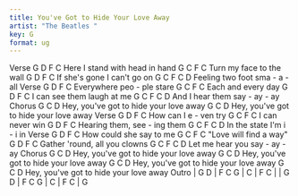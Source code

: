 ```yaml
---
title: You've Got to Hide Your Love Away
artist: "The Beatles "
key: G
format: ug
---
```


Verse
G D F C
Here I stand with head in hand
G C F C
Turn my face to the wall
G D F C
If she's gone I can't go on
G C F C D
Feeling two foot sma - a - all
Verse
G D F C
Everywhere peo - ple stare
G C F C
Each and every day
G D F C
I can see them laugh at me
G C F C D
And I hear them say - ay - ay
Chorus
G C D
Hey, you've got to hide your love away
G C D
Hey, you've got to hide your love away
Verse
G D F C
How can I e - ven try
G C F C
I can never win
G D F C
Hearing them, see - ing them
G C F C D
In the state I'm i - i in
Verse
G D F C
How could she say to me
G C F C
"Love will find a way"
G D F C
Gather 'round, all you clowns
G C F C D
Let me hear you say - ay - ay
Chorus
G C D
Hey, you've got to hide your love away
G C D
Hey, you've got to hide your love away
G C D
Hey, you've got to hide your love away
G C D
Hey, you've got to hide your love away
Outro
| G D | F C G | C | F C |
| G D | F C G | C | F C | G

